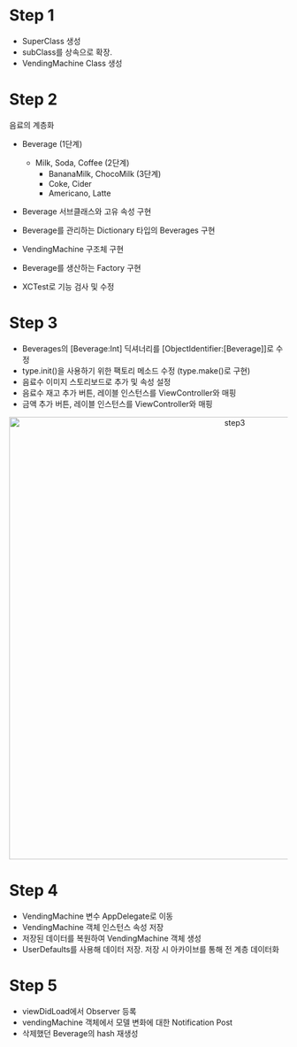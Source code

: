 # Step 1

- SuperClass 생성
- subClass를 상속으로 확장.
- VendingMachine Class 생성


# Step 2
음료의 계층화
- Beverage (1단계)
    - Milk, Soda, Coffee (2단계)
        - BananaMilk, ChocoMilk (3단계)
        - Coke, Cider
        - Americano, Latte

- Beverage 서브클래스와 고유 속성 구현
- Beverage를 관리하는 Dictionary 타입의 Beverages 구현
- VendingMachine 구조체 구현
- Beverage를 생산하는 Factory 구현
- XCTest로 기능 검사 및 수정

# Step 3
- Beverages의 [Beverage:Int] 딕셔너리를 [ObjectIdentifier:[Beverage]]로 수정
- type.init()을 사용하기 위한 팩토리 메소드 수정 (type.make()로 구현)
- 음료수 이미지 스토리보드로 추가 및 속성 설정
- 음료수 재고 추가 버튼, 레이블 인스턴스를 ViewController와 매핑
- 금액 추가 버튼, 레이블 인스턴스를 ViewController와 매핑

<p align="center">
<img width="800" alt="step3" src="https://user-images.githubusercontent.com/45817559/110775848-bd77f400-82a2-11eb-947e-fedc995546cf.gif">
</p>

# Step 4
- VendingMachine 변수 AppDelegate로 이동
- VendingMachine 객체 인스턴스 속성 저장
- 저장된 데이터를 복원하여 VendingMachine 객체 생성
- UserDefaults를 사용해 데이터 저장. 저장 시 아카이브를 통해 전 계층 데이터화

# Step 5
- viewDidLoad에서 Observer 등록
- vendingMachine 객체에서 모델 변화에 대한 Notification Post
- 삭제했던 Beverage의 hash 재생성
